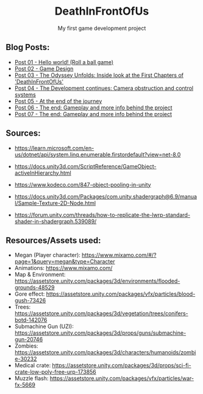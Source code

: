 <h1 align="center">DeathInFrontOfUs</h1>
<p align="center">My first game development project</p>

## Blog Posts:

- [Post 01 - Hello world! (Roll a ball game)](./Blog/Post_01.md)
- [Post 02 - Game Design](./Blog/Post_02.md)
- [Post 03 - The Odyssey Unfolds: Inside look at the First Chapters of 'DeathInFrontOfUs'](./Blog/Post_03.md)
- [Post 04 - The Development continues: Camera obstruction and control systems](./Blog/Post_04.md)
- [Post 05 - At the end of the journey](./Blog/Post_05.md)
- [Post 06 - The end: Gameplay and more info behind the project](./Blog/Post_06.md)
- [Post 07 - The end: Gameplay and more info behind the project](./Blog/Post_07.md)

## Sources:

- https://learn.microsoft.com/en-us/dotnet/api/system.linq.enumerable.firstordefault?view=net-8.0

- https://docs.unity3d.com/ScriptReference/GameObject-activeInHierarchy.html

- https://www.kodeco.com/847-object-pooling-in-unity

- https://docs.unity3d.com/Packages/com.unity.shadergraph@6.9/manual/Sample-Texture-2D-Node.html

- https://forum.unity.com/threads/how-to-replicate-the-lwrp-standard-shader-in-shadergraph.539089/

## Resources/Assets used: 

- Megan (Player character): https://www.mixamo.com/#/?page=1&query=megan&type=Character
- Animations: https://www.mixamo.com/
- Map & Environment: https://assetstore.unity.com/packages/3d/environments/flooded-grounds-48529
- Gore effect: https://assetstore.unity.com/packages/vfx/particles/blood-gush-73426
- Trees: https://assetstore.unity.com/packages/3d/vegetation/trees/conifers-botd-142076
- Submachine Gun (UZI): https://assetstore.unity.com/packages/3d/props/guns/submachine-gun-20746
- Zombies: https://assetstore.unity.com/packages/3d/characters/humanoids/zombie-30232
- Medical crate: https://assetstore.unity.com/packages/3d/props/sci-fi-crate-low-poly-free-urp-173856
- Muzzle flash: https://assetstore.unity.com/packages/vfx/particles/war-fx-5669

##

<p align="center">
  <a href="https://i.ibb.co/c66XcxP/DALL-E-2024-02-23-02-56-34-Create-a-cover-image-for-a-video-game-titled-Death-in-Front-of-Us-blendin.png">
	
